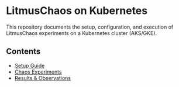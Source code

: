 # LitmusChaos on Kubernetes

This repository documents the setup, configuration, and execution of LitmusChaos experiments on a Kubernetes cluster (AKS/GKE).

## Contents
- [Setup Guide](./setup/install-litmus.md)
- [Chaos Experiments](./experiments/pod-delete.md)
- [Results & Observations](./results/chaos-results.md)
